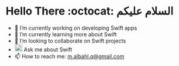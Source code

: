 ###                                                                                                                             <div align="center">
  
# Hello There  :octocat:   السلام عليكم    



</div>


- 🔭 I’m currently working on developing Swift apps
- 🌱 I’m currently learning more about Swift
- 👯 I’m looking to collaborate on Swift projects
- <img height="20px" width="20px" src="https://cdn.iconscout.com/icon/free/png-256/swift-21-1175088.png"/> Ask me about Swift 
- 📫 How to reach me: m.albahl.q@gmail.com

